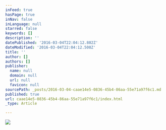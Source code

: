 ```yaml
---
inFeed: true
hasPage: true
inNav: false
inLanguage: null
starred: false
keywords: []
description: ''
datePublished: '2016-03-04T22:04:12.802Z'
dateModified: '2016-03-04T22:04:12.508Z'
title: ''
author: []
authors: []
publisher:
  name: null
  domain: null
  url: null
  favicon: null
sourcePath: _posts/2016-03-04-caae14e5-0836-45b4-86aa-55e71a97f6c1.md
published: true
url: caae14e5-0836-45b4-86aa-55e71a97f6c1/index.html
_type: Article

---
```

![](https://the-grid-user-content.s3-us-west-2.amazonaws.com/cf6d22e2-9741-4a2b-a892-3b90fcc74c83.jpg)